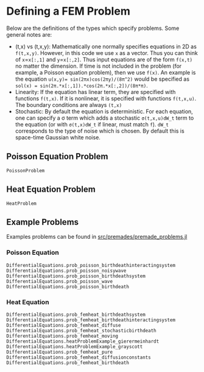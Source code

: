 # Defining a FEM Problem

Below are the definitions of the types which specify problems. Some general notes are:

* (t,x) vs (t,x,y): Mathematically one normally specifies equations in 2D as ``f(t,x,y)``.
  However, in this code we use `x` as a vector. Thus you can think of ``x``=`x[:,1]` and
  ``y``=`x[:,2]`. Thus input equations are of the form `f(x,t)` no matter the dimension.
  If time is not included in the problem (for example, a Poisson equation problem),
  then we use `f(x)`. An example is the equation ``u(x,y)= sin(2πx)cos(2πy)/(8π^2)``
  would be specified as `sol(x) = sin(2π.*x[:,1]).*cos(2π.*x[:,2])/(8π*π)`.
* Linearity: If the equation has linear term, they are specified with functions
  `f(t,x)`. If it is nonlinear, it is specified with functions `f(t,x,u)`. The boundary
  conditions are always `(t,x)`
* Stochastic: By default the equation is deterministic. For each equation, one can
  specify a σ term which adds a stochastic ``σ(t,x,u)dW_t`` term to the equation
  (or with ``σ(t,x)dW_t`` if linear, must match `f`). ``dW_t`` corresponds to the type
  of noise which is chosen. By default this is space-time Gaussian white noise.

## Poisson Equation Problem

```@docs
PoissonProblem
```

## Heat Equation Problem

```@docs
HeatProblem
```

## Example Problems

Examples problems can be found in [src/premades/premade_problems.jl](https://github.com/JuliaDiffEq/DifferentialEquations.jl/blob/master/src/premades/premade_problems.jl)


### Poisson Equation

```@docs
DifferentialEquations.prob_poisson_birthdeathinteractingsystem
DifferentialEquations.prob_poisson_noisywave
DifferentialEquations.prob_poisson_birthdeathsystem
DifferentialEquations.prob_poisson_wave
DifferentialEquations.prob_poisson_birthdeath
```

### Heat Equation

```@docs
DifferentialEquations.prob_femheat_birthdeathsystem
DifferentialEquations.prob_femheat_birthdeathinteractingsystem
DifferentialEquations.prob_femheat_diffuse
DifferentialEquations.prob_femheat_stochasticbirthdeath
DifferentialEquations.prob_femheat_moving
DifferentialEquations.heatProblemExample_gierermeinhardt
DifferentialEquations.heatProblemExample_grayscott
DifferentialEquations.prob_femheat_pure
DifferentialEquations.prob_femheat_diffusionconstants
DifferentialEquations.prob_femheat_birthdeath
```
